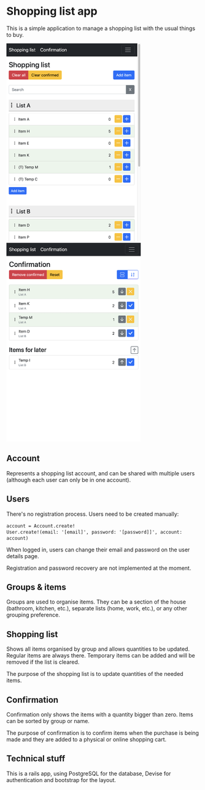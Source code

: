 # Shopping list app
This is a simple application to manage a shopping list with the usual things to buy.

<img width="350" src="preview/preview1.png"/><img width="350" src="preview/preview2.png"/>

## Account
Represents a shopping list account, and can be shared with multiple users (although each user can only be in one 
account).

## Users
There's no registration process. Users need to be created manually:

    account = Account.create!
    User.create!(email: '[email]', password: '[password]]', account: account)

When logged in, users can change their email and password on the user details page.

Registration and password recovery are not implemented at the moment.

## Groups & items
Groups are used to organise items. They can be a section of the house (bathroom, kitchen, etc.), separate lists (home,
work, etc.), or any other grouping preference.

## Shopping list
Shows all items organised by group and allows quantities to be updated.
Regular items are always there. Temporary items can be added and will be removed if the list is cleared.

The purpose of the shopping list is to update quantities of the needed items.

## Confirmation
Confirmation only shows the items with a quantity bigger than zero.
Items can be sorted by group or name.

The purpose of confirmation is to confirm items when the purchase is being made and they are added to a physical or
online shopping cart.

## Technical stuff
This is a rails app, using PostgreSQL for the database, Devise for authentication and bootstrap for the layout.
